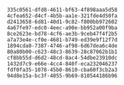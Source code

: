 
                335c0561-dfd8-4611-bf63-4f898aaa5d58
                4cfea652-d4cf-4b5b-aa1e-321fde4d50fa
                d2413658-6d81-40d1-9c82-f800bb972602
                4a67fe97-edc0-4eec-a90e-bb952a00f9ba
                8ce2623e-bd78-4cf6-ae3b-9ceb47f4f2b5
                a7a73e4e-cf0e-4681-b749-ed39e9f12f7d
                1894cda0-7387-4746-af98-6d67dea6c4de
                80a80b00-c623-48c3-8639-28c87062b1b1
                cf8bb55d-d6d2-48cd-8ac4-54dbe23910dc
                1432d7c9-e66e-4cc4-840f-eca232046237
                fdf0fa35-1078-45b0-8610-cba60f3cb2a3
                94d8e15a-bc3f-4055-9b69-810544186b96
                